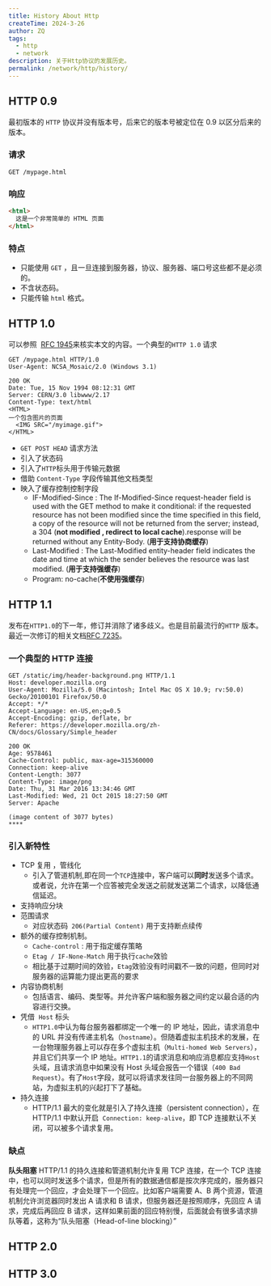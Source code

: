 ```yaml
---
title: History About Http
createTime: 2024-3-26
author: ZQ
tags:
  - http
  - network
description: 关于Http协议的发展历史。
permalink: /network/http/history/
---
```


## HTTP 0.9

最初版本的 `HTTP` 协议并没有版本号，后来它的版本号被定位在 0.9 以区分后来的版本。

### 请求

```http
GET /mypage.html
```

### 响应

```html
<html>
  这是一个非常简单的 HTML 页面
</html>
```

### 特点

- 只能使用 `GET` ，且一旦连接到服务器，协议、服务器、端口号这些都不是必须的。
- 不含状态码。
- 只能传输 `html` 格式。

## HTTP 1.0

可以参照  [RFC 1945](https://datatracker.ietf.org/doc/html/rfc1945)来核实本文的内容。一个典型的`HTTP 1.0` 请求

```http
GET /mypage.html HTTP/1.0
User-Agent: NCSA_Mosaic/2.0 (Windows 3.1)

200 OK
Date: Tue, 15 Nov 1994 08:12:31 GMT
Server: CERN/3.0 libwww/2.17
Content-Type: text/html
<HTML>
一个包含图片的页面
  <IMG SRC="/myimage.gif">
</HTML>
```

- `GET POST HEAD` 请求方法
- 引入了状态码
- 引入了`HTTP`标头用于传输元数据
- 借助 `Content-Type` 字段传输其他文档类型
- 映入了缓存控制控制字段
  - IF-Modified-Since : The If-Modified-Since request-header field is used with the GET method to make it conditional: if the requested resource has not been modified since the time specified in this field, a copy of the resource will not be returned from the server; instead, a 304 (**not modified , redirect to local cache**).response will be returned without any Entity-Body. (**用于支持协商缓存**)
  - Last-Modified : The Last-Modified entity-header field indicates the date and time at which the sender believes the resource was last modified. (**用于支持强缓存**)
  - Program: no-cache(**不使用强缓存**)

## HTTP 1.1

发布在`HTTP1.0`的下一年，修订并消除了诸多歧义。也是目前最流行的`HTTP` 版本。最近一次修订的相关文档[RFC 7235](https://datatracker.ietf.org/doc/html/rfc7235)。

### 一个典型的 HTTP 连接

```http
GET /static/img/header-background.png HTTP/1.1
Host: developer.mozilla.org
User-Agent: Mozilla/5.0 (Macintosh; Intel Mac OS X 10.9; rv:50.0) Gecko/20100101 Firefox/50.0
Accept: */*
Accept-Language: en-US,en;q=0.5
Accept-Encoding: gzip, deflate, br
Referer: https://developer.mozilla.org/zh-CN/docs/Glossary/Simple_header

200 OK
Age: 9578461
Cache-Control: public, max-age=315360000
Connection: keep-alive
Content-Length: 3077
Content-Type: image/png
Date: Thu, 31 Mar 2016 13:34:46 GMT
Last-Modified: Wed, 21 Oct 2015 18:27:50 GMT
Server: Apache

(image content of 3077 bytes)
****
```

### 引入新特性

- TCP 复用 ，管线化
  - 引入了管道机制,即在同一个`TCP`连接中，客户端可以**同时**发送多个请求。或者说，允许在第一个应答被完全发送之前就发送第二个请求，以降低通信延迟。
- 支持响应分块
- 范围请求
  - 对应状态码` 206(Partial Content)` 用于支持断点续传
- 额外的缓存控制机制。
  - `Cache-control` : 用于指定缓存策略
  - `Etag / IF-None-Match` 用于执行`cache`效验
  - 相比基于过期时间的效验，`Etag`效验没有时间戳不一致的问题，但同时对服务器的运算能力提出更高的要求
- 内容协商机制
  - 包括语言、编码、类型等。并允许客户端和服务器之间约定以最合适的内容进行交换。
- 凭借  `Host` 标头
  - `HTTP1.0`中认为每台服务器都绑定一个唯一的 IP 地址，因此，请求消息中的 URL 并没有传递主机名（`hostname`）。但随着虚拟主机技术的发展，在一台物理服务器上可以存在多个虚拟主机（`Multi-homed Web Servers`），并且它们共享一个 IP 地址。`HTTP1.1`的请求消息和响应消息都应支持`Host`头域，且请求消息中如果没有 Host 头域会报告一个错误（`400 Bad Request`）。有了`Host`字段，就可以将请求发往同一台服务器上的不同网站，为虚拟主机的兴起打下了基础。
- 持久连接
  - HTTP/1.1 最大的变化就是引入了持久连接（persistent connection），在 HTTP/1.1 中默认开启  `Connection: keep-alive`，即 TCP 连接默认不关闭，可以被多个请求复用。

### 缺点

**队头阻塞**
HTTP/1.1 的持久连接和管道机制允许复用 TCP 连接，在一个 TCP 连接中，也可以同时发送多个请求，但是所有的数据通信都是按次序完成的，服务器只有处理完一个回应，才会处理下一个回应。比如客户端需要 A、B 两个资源，管道机制允许浏览器同时发出 A 请求和 B 请求，但服务器还是按照顺序，先回应 A 请求，完成后再回应 B 请求，这样如果前面的回应特别慢，后面就会有很多请求排队等着，这称为“队头阻塞（Head-of-line blocking）”

## HTTP 2.0

## HTTP 3.0
